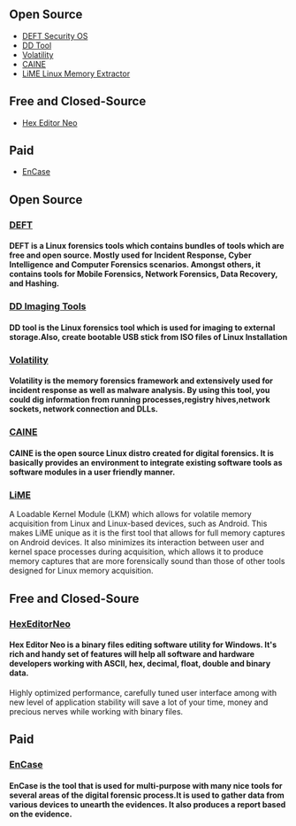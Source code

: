 ## Open Source
* [DEFT Security OS](#DEFT)
* [DD Tool](#DD--Imaging--Tool)
* [Volatility](##Volatility--Memory--Forensics)
* [CAINE](##CAINE) 
* [LiME Linux Memory Extractor](##LiME--Linux--Memory--Extractor)
## Free and Closed-Source
* [Hex Editor Neo](#HexEditorNeo)
## Paid
* [EnCase](#EnCase)
## Open Source
### [DEFT](http://www.deftlinux.net/download/)
#### DEFT is a Linux forensics tools which  contains bundles of tools which are free and open source. Mostly used for Incident Response, Cyber Intelligence and Computer Forensics scenarios. Amongst others, it contains tools for Mobile Forensics, Network Forensics, Data Recovery, and Hashing.
### [DD Imaging Tools](https://github.com/thefanclub/dd-utility)
#### DD tool is the Linux forensics tool which is used for imaging to external storage.Also, create bootable USB stick from ISO files of Linux Installation
### [Volatility](http://code.google.com/p/volatility/)
#### Volatility is the memory forensics framework and extensively used for incident response as well as malware analysis. By using this tool, you could dig information from running processes,registry hives,network sockets, network connection and DLLs. 
### [CAINE]( http://www.caine-live.net/) 
#### CAINE is the open source Linux distro created for digital forensics. It is basically provides an environment to integrate existing software tools as software modules in a user friendly manner.
### [LiME]( https://github.com/504ensicslabs/lime)
A Loadable Kernel Module (LKM) which allows for volatile memory acquisition from Linux and Linux-based devices, such as Android. This makes LiME unique as it is the first tool that allows for full memory captures on Android devices. It also minimizes its interaction between user and kernel space processes during acquisition, which allows it to produce memory captures that are more forensically sound than those of other tools designed for Linux memory acquisition.
## Free and Closed-Soure
### [HexEditorNeo](https://freehexeditorneo.com/)
#### Hex Editor Neo is a binary files editing software utility for Windows. It's rich and handy set of features will help all software and hardware developers working with ASCII, hex, decimal, float, double and binary data.
Highly optimized performance, carefully tuned user interface among with new level of application stability will save a lot of your time, money and precious nerves while working with binary files.
## Paid
### [EnCase](https://www.guidancesoftware.com/products/Pages/encase-forensic/overview.aspx)
#### EnCase is the tool that is used for multi-purpose with many nice tools for several areas of the digital forensic process.It is used to gather data from various devices to unearth the evidences. It also produces a report based on the evidence.
